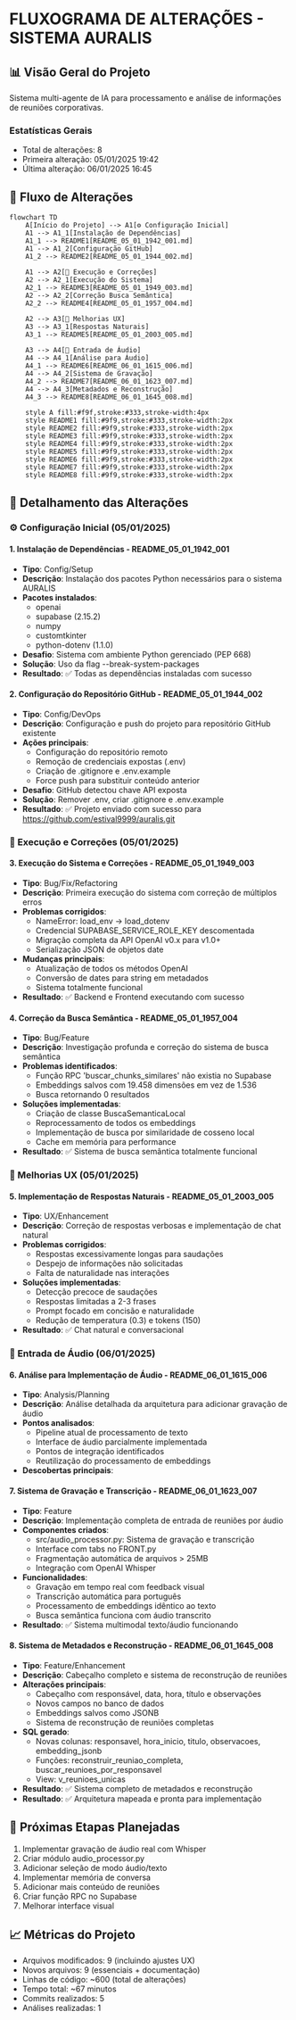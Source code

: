 # FLUXOGRAMA DE ALTERAÇÕES - SISTEMA AURALIS

## 📊 Visão Geral do Projeto
Sistema multi-agente de IA para processamento e análise de informações de reuniões corporativas.

### Estatísticas Gerais
- Total de alterações: 8
- Primeira alteração: 05/01/2025 19:42
- Última alteração: 06/01/2025 16:45

## 🔄 Fluxo de Alterações

```mermaid
flowchart TD
    A[Início do Projeto] --> A1[⚙️ Configuração Inicial]
    A1 --> A1_1[Instalação de Dependências]
    A1_1 --> README1[README_05_01_1942_001.md]
    A1 --> A1_2[Configuração GitHub]
    A1_2 --> README2[README_05_01_1944_002.md]
    
    A1 --> A2[🚀 Execução e Correções]
    A2 --> A2_1[Execução do Sistema]
    A2_1 --> README3[README_05_01_1949_003.md]
    A2 --> A2_2[Correção Busca Semântica]
    A2_2 --> README4[README_05_01_1957_004.md]
    
    A2 --> A3[💬 Melhorias UX]
    A3 --> A3_1[Respostas Naturais]
    A3_1 --> README5[README_05_01_2003_005.md]
    
    A3 --> A4[🎤 Entrada de Áudio]
    A4 --> A4_1[Análise para Áudio]
    A4_1 --> README6[README_06_01_1615_006.md]
    A4 --> A4_2[Sistema de Gravação]
    A4_2 --> README7[README_06_01_1623_007.md]
    A4 --> A4_3[Metadados e Reconstrução]
    A4_3 --> README8[README_06_01_1645_008.md]
    
    style A fill:#f9f,stroke:#333,stroke-width:4px
    style README1 fill:#9f9,stroke:#333,stroke-width:2px
    style README2 fill:#9f9,stroke:#333,stroke-width:2px
    style README3 fill:#9f9,stroke:#333,stroke-width:2px
    style README4 fill:#9f9,stroke:#333,stroke-width:2px
    style README5 fill:#9f9,stroke:#333,stroke-width:2px
    style README6 fill:#9f9,stroke:#333,stroke-width:2px
    style README7 fill:#9f9,stroke:#333,stroke-width:2px
    style README8 fill:#9f9,stroke:#333,stroke-width:2px
```

## 📝 Detalhamento das Alterações

### ⚙️ Configuração Inicial (05/01/2025)

#### 1. Instalação de Dependências - README_05_01_1942_001
- **Tipo**: Config/Setup
- **Descrição**: Instalação dos pacotes Python necessários para o sistema AURALIS
- **Pacotes instalados**: 
  - openai
  - supabase (2.15.2)
  - numpy
  - customtkinter
  - python-dotenv (1.1.0)
- **Desafio**: Sistema com ambiente Python gerenciado (PEP 668)
- **Solução**: Uso da flag --break-system-packages
- **Resultado**: ✅ Todas as dependências instaladas com sucesso

#### 2. Configuração do Repositório GitHub - README_05_01_1944_002
- **Tipo**: Config/DevOps
- **Descrição**: Configuração e push do projeto para repositório GitHub existente
- **Ações principais**:
  - Configuração do repositório remoto
  - Remoção de credenciais expostas (.env)
  - Criação de .gitignore e .env.example
  - Force push para substituir conteúdo anterior
- **Desafio**: GitHub detectou chave API exposta
- **Solução**: Remover .env, criar .gitignore e .env.example
- **Resultado**: ✅ Projeto enviado com sucesso para https://github.com/estival9999/auralis.git

### 🚀 Execução e Correções (05/01/2025)

#### 3. Execução do Sistema e Correções - README_05_01_1949_003
- **Tipo**: Bug/Fix/Refactoring
- **Descrição**: Primeira execução do sistema com correção de múltiplos erros
- **Problemas corrigidos**:
  - NameError: load_env → load_dotenv
  - Credencial SUPABASE_SERVICE_ROLE_KEY descomentada
  - Migração completa da API OpenAI v0.x para v1.0+
  - Serialização JSON de objetos date
- **Mudanças principais**:
  - Atualização de todos os métodos OpenAI
  - Conversão de dates para string em metadados
  - Sistema totalmente funcional
- **Resultado**: ✅ Backend e Frontend executando com sucesso

#### 4. Correção da Busca Semântica - README_05_01_1957_004
- **Tipo**: Bug/Feature
- **Descrição**: Investigação profunda e correção do sistema de busca semântica
- **Problemas identificados**:
  - Função RPC 'buscar_chunks_similares' não existia no Supabase
  - Embeddings salvos com 19.458 dimensões em vez de 1.536
  - Busca retornando 0 resultados
- **Soluções implementadas**:
  - Criação de classe BuscaSemanticaLocal
  - Reprocessamento de todos os embeddings
  - Implementação de busca por similaridade de cosseno local
  - Cache em memória para performance
- **Resultado**: ✅ Sistema de busca semântica totalmente funcional

### 💬 Melhorias UX (05/01/2025)

#### 5. Implementação de Respostas Naturais - README_05_01_2003_005
- **Tipo**: UX/Enhancement
- **Descrição**: Correção de respostas verbosas e implementação de chat natural
- **Problemas corrigidos**:
  - Respostas excessivamente longas para saudações
  - Despejo de informações não solicitadas
  - Falta de naturalidade nas interações
- **Soluções implementadas**:
  - Detecção precoce de saudações
  - Respostas limitadas a 2-3 frases
  - Prompt focado em concisão e naturalidade
  - Redução de temperatura (0.3) e tokens (150)
- **Resultado**: ✅ Chat natural e conversacional

### 🎤 Entrada de Áudio (06/01/2025)

#### 6. Análise para Implementação de Áudio - README_06_01_1615_006
- **Tipo**: Analysis/Planning
- **Descrição**: Análise detalhada da arquitetura para adicionar gravação de áudio
- **Pontos analisados**:
  - Pipeline atual de processamento de texto
  - Interface de áudio parcialmente implementada
  - Pontos de integração identificados
  - Reutilização do processamento de embeddings
- **Descobertas principais**:

#### 7. Sistema de Gravação e Transcrição - README_06_01_1623_007
- **Tipo**: Feature
- **Descrição**: Implementação completa de entrada de reuniões por áudio
- **Componentes criados**:
  - src/audio_processor.py: Sistema de gravação e transcrição
  - Interface com tabs no FRONT.py
  - Fragmentação automática de arquivos > 25MB
  - Integração com OpenAI Whisper
- **Funcionalidades**:
  - Gravação em tempo real com feedback visual
  - Transcrição automática para português
  - Processamento de embeddings idêntico ao texto
  - Busca semântica funciona com áudio transcrito
- **Resultado**: ✅ Sistema multimodal texto/áudio funcionando

#### 8. Sistema de Metadados e Reconstrução - README_06_01_1645_008
- **Tipo**: Feature/Enhancement  
- **Descrição**: Cabeçalho completo e sistema de reconstrução de reuniões
- **Alterações principais**:
  - Cabeçalho com responsável, data, hora, título e observações
  - Novos campos no banco de dados
  - Embeddings salvos como JSONB
  - Sistema de reconstrução de reuniões completas
- **SQL gerado**:
  - Novas colunas: responsavel, hora_inicio, titulo, observacoes, embedding_jsonb
  - Funções: reconstruir_reuniao_completa, buscar_reunioes_por_responsavel
  - View: v_reunioes_unicas
- **Resultado**: ✅ Sistema completo de metadados e reconstrução
- **Resultado**: ✅ Arquitetura mapeada e pronta para implementação

## 🎯 Próximas Etapas Planejadas
1. Implementar gravação de áudio real com Whisper
2. Criar módulo audio_processor.py
3. Adicionar seleção de modo áudio/texto
4. Implementar memória de conversa
5. Adicionar mais conteúdo de reuniões
6. Criar função RPC no Supabase
7. Melhorar interface visual

## 📈 Métricas do Projeto
- Arquivos modificados: 9 (incluindo ajustes UX)
- Novos arquivos: 9 (essenciais + documentação)
- Linhas de código: ~600 (total de alterações)
- Tempo total: ~67 minutos
- Commits realizados: 5
- Análises realizadas: 1